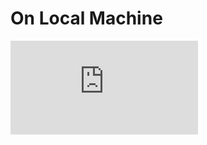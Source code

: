 # On Local Machine

<div
  style={{
    position: 'relative',
    paddingBottom: '64.63195691202873%',
    marginBottom: '20px',
    height: 0
  }}
>
  <iframe
    src="https://www.loom.com/embed/4c9ba39d325e4be38b3d1b9e17ce01f8"
    frameborder="0"
    allowFullScreen="true"
    webkitallowfullscreen="true"
    mozallowfullscreen="true"
    style={{
      position: 'absolute',
      top: 0,
      left: 0,
      width: '100%',
      height: '100%'
    }}
  />
</div>

As an example we are going to run through the steps to get the Next Steps Journey project running in your web browser.

1. Start the gateway and microservices

```shell
nf start
```

2. Start a webserver e.g journeys

```shell
nx run journeys:serve
```

3. In your local browser navigate to [http://localhost:4100](http://localhost:4100)


Here is a list of the webservers:

| App | Shell command | URL |
| --- | --- | --- |
| Gateway and Microservices | `nf start` |  |
| Journeys | `nx run journeys:serve:development --inspect-brk` | [http://localhost:4100](http://localhost:4100) |
| Journeys Admin | `nx run journeys:serve:development` | [http://localhost:4200](http://localhost:4200) |
| Watch | `nx run watch:serve:development --inspect-brk` |[http://localhost:4300](http://localhost:4300) | 
| Docs | `nx run docs:serve` | [http://localhost:3000](http://localhost:3000) |

In the above commands, the `--inspect-brk` parameters are optional; you need to use this parameter if you want to be able to use the debugger in your browser (Google Chrome).
(There are further steps to be done to set up debugging in your browser; they can be found in [the Wiki](https://docs.google.com/document/d/1PVgOARHEgtT6eYM7_DgfyJtdROSaRwvds9ZIm7Oakj8/edit?tab=t.0) under [How to setup debugging in React](https://docs.google.com/document/d/1YHxyeKl4ibiXTQHiFkioNTCExWqtBS2UbV_12_SioOE/edit?tab=t.0#heading=h.28eawu8dqvab).)